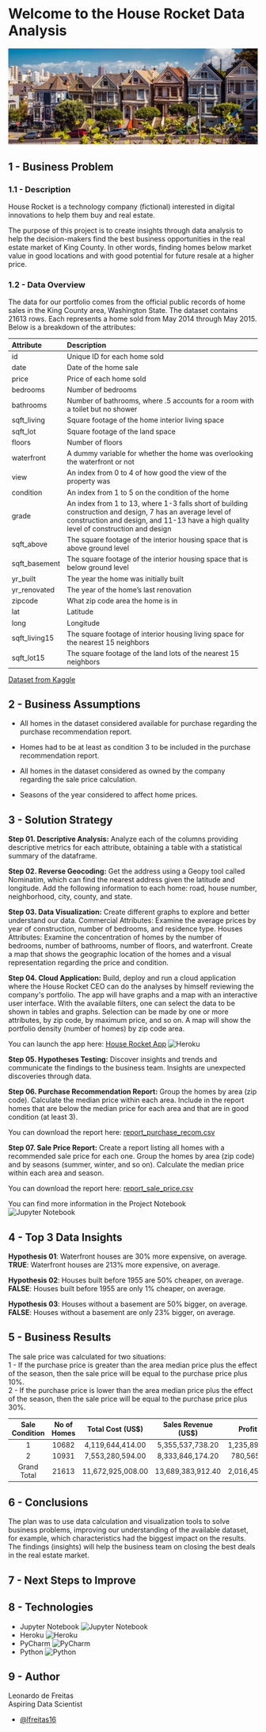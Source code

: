 # Welcome to the House Rocket Data Analysis
![alt text](https://github.com/lfreitas16/Insights-House-Rocket/blob/main/real_estate.jpg?raw=true)

## 1 - Business Problem

### 1.1 - Description

House Rocket is a technology company (fictional) interested in digital innovations to help them buy and real estate.

The purpose of this project is to create insights through data analysis to help the decision-makers find the best business opportunities in the real estate market of King County. In other words, finding homes below market value in good locations and with good potential for future resale at a higher price.

### 1.2 - Data Overview

The data for our portfolio comes from the official public records of home sales in the King County area, Washington State. The dataset contains 21613 rows. Each represents a home sold from May 2014 through May 2015. Below is a breakdown of the attributes:

| Attribute | Description |
| :----- | :----- |
| id | Unique ID for each home sold |
| date | Date of the home sale |
| price | Price of each home sold |
| bedrooms | Number of bedrooms |
| bathrooms | Number of bathrooms, where .5 accounts for a room with a toilet but no shower |
| sqft_living | Square footage of the home interior living space |
| sqft_lot | Square footage of the land space |
| floors | Number of floors |
| waterfront | A dummy variable for whether the home was overlooking the waterfront or not |
| view | An index from 0 to 4 of how good the view of the property was |
| condition | An index from 1 to 5 on the condition of the home |
| grade | An index from 1 to 13, where 1-3 falls short of building construction and design, 7 has an average level of construction and design, and 11-13 have a high quality level of construction and design |
| sqft_above | The square footage of the interior housing space that is above ground level |
| sqft_basement | The square footage of the interior housing space that is below ground level |
| yr_built | The year the home was initially built |
| yr_renovated | The year of the home’s last renovation |
| zipcode | What zip code area the home is in |
| lat | Latitude |
| long | Longitude |
| sqft_living15 | The square footage of interior housing living space for the nearest 15 neighbors |
| sqft_lot15 | The square footage of the land lots of the nearest 15 neighbors |

[Dataset from Kaggle](https://www.kaggle.com/harlfoxem/housesalesprediction)

## 2 - Business Assumptions

* All homes in the dataset considered available for purchase regarding the purchase recommendation report.

* Homes had to be at least as condition 3 to be included in the purchase recommendation report.

* All homes in the dataset considered as owned by the company regarding the sale price calculation.

* Seasons of the year considered to affect home prices.

## 3 - Solution Strategy

**Step 01. Descriptive Analysis:** Analyze each of the columns providing descriptive metrics for each attribute, obtaining a table with a statistical summary of the dataframe.

**Step 02. Reverse Geocoding:** Get the address using a Geopy tool called Nominatim, which can find the nearest address given the latitude and longitude. Add the following information to each home: road, house number, neighborhood, city, county, and state.

**Step 03. Data Visualization:** Create different graphs to explore and better understand our data.
Commercial Attributes: Examine the average prices by year of construction, number of bedrooms, and residence type.
Houses Attributes: Examine the concentration of homes by the number of bedrooms, number of bathrooms, number of floors, and waterfront. Create a map that shows the geographic location of the homes and a visual representation regarding the price and condition.

**Step 04. Cloud Application:** Build, deploy and run a cloud application where the House Rocket CEO can do the analyses by himself reviewing the company's portfolio. The app will have graphs and a map with an interactive user interface. With the available filters, one can select the data to be shown in tables and graphs. Selection can be made by one or more attributes, by zip code, by maximum price, and so on. A map will show the portfolio density (number of homes) by zip code area.

You can launch the app here:
[House Rocket App](https://analytics-house-rocket-lf16.herokuapp.com/)
![Heroku](https://img.shields.io/badge/heroku-%23430098.svg?style=for-the-badge&logo=heroku&logoColor=white)

**Step 05. Hypotheses Testing:** Discover insights and trends and communicate the findings to the business team. Insights are unexpected discoveries through data.

**Step 06. Purchase Recommendation Report:**  Group the homes by area (zip code). Calculate the median price within each area. Include in the report homes that are below the median price for each area and that are in good condition (at least 3).

You can download the report here: [report_purchase_recom.csv](https://github.com/lfreitas16/Insights-House-Rocket/blob/main/report_purchase_recom.csv?raw=true)  

**Step 07. Sale Price Report:** Create a report listing all homes with a recommended sale price for each one. Group the homes by area (zip code) and by seasons (summer, winter, and so on). Calculate the median price within each area and season.

You can download the report here: [report_sale_price.csv](https://github.com/lfreitas16/Insights-House-Rocket/blob/main/report_sale_price.csv?raw=true)

You can find more information in the Project Notebook  
![Jupyter Notebook](https://img.shields.io/badge/jupyter-%23FA0F00.svg?style=for-the-badge&logo=jupyter&logoColor=white)

## 4 - Top 3 Data Insights
**Hypothesis 01**: Waterfront houses are 30% more expensive, on average.  
**TRUE**: Waterfront houses are 213% more expensive, on average.

**Hypothesis 02**: Houses built before 1955 are 50% cheaper, on average.  
**FALSE**: Houses built before 1955 are only 1% cheaper, on average.

**Hypothesis 03**: Houses without a basement are 50% bigger, on average.  
**FALSE**: Houses without a basement are only 23% bigger, on average.

## 5 - Business Results
The sale price was calculated for two situations:  
1 - If the purchase price is greater than the area median price plus the effect of the season, then the sale price will be equal to the purchase price plus 10%.  
2 - If the purchase price is lower than the area median price plus the effect of the season, then the sale price will be equal to the purchase price plus 30%.  

| Sale Condition | No of Homes | Total Cost (US$) | Sales Revenue (US$) | Profit (US$) |
| :-----: | :-----: | :-----: | :-----: | :-----: |
|1 |10682 |4,119,644,414.00 |5,355,537,738.20 |1,235,893,324.20 |
| 2 | 10931 | 7,553,280,594.00 | 8,333,846,174.20 | 780,565,580.20 |
| Grand Total | 21613 | 11,672,925,008.00 | 13,689,383,912.40 | 2,016,458,904.40 |

## 6 - Conclusions

The plan was to use data calculation and visualization tools to solve business problems, improving our understanding of the available dataset, for example, which characteristics had the biggest impact on the results. The findings (insights) will help the business team on closing the best deals in the real estate market.

## 7 - Next Steps to Improve

## 8 - Technologies

* Jupyter Notebook ![Jupyter Notebook](https://img.shields.io/badge/jupyter-%23FA0F00.svg?style=for-the-badge&logo=jupyter&logoColor=white)
* Heroku ![Heroku](https://img.shields.io/badge/heroku-%23430098.svg?style=for-the-badge&logo=heroku&logoColor=white)
* PyCharm ![PyCharm](https://img.shields.io/badge/pycharm-143?style=for-the-badge&logo=pycharm&logoColor=black&color=black&labelColor=green)
* Python ![Python](https://img.shields.io/badge/python-3670A0?style=for-the-badge&logo=python&logoColor=ffdd54)


## 9 - Author

Leonardo de Freitas  
Aspiring Data Scientist
- [@lfreitas16](https://github.com/lfreitas16/)
